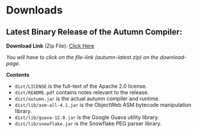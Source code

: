 
# Downloads 

## Latest Binary Release of the Autumn Compiler: 

**Download Link** (Zip File): [Click Here](https://googledrive.com/host/0B2am-qoFTOsTTFhuaFV2ME1tdVk)

*You will have to click on the file-link (autumn-latest.zip) on the download-page*. 

**Contents**

+ `dist/LICENSE` is the full-text of the Apache 2.0 license. 
+ `dist/README.pdf` contains notes relevant to the release. 
+ `dist/autumn.jar` is the actual autumn compiler and runtime. 
+ `dist/lib/asm-all-4.1.jar` is the ObjectWeb ASM bytecode manipulation library.
+ `dist/lib/guava-12.0.jar` is the Google Guava utility library.
+ `dist/lib/snowflake.jar` is the Snowflake PEG parser library. 



 

